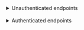 <details><summary>Unauthenticated endpoints</summary>
<br>
<details>
<summary>Create User with automatical USER-role</summary>

```
POST localhost:9090/user/create
```

Body<br>
```
{
    "username": "user",
    "password": "user"
}
```

#
</details>


<details><summary>Create User with ADMIN role</summary>

```
POST localhost:9090/user/create
```

Body<br>
```
{
    "username": "user",
    "password": "user",
    "roles": "ADMIN"
}
```
</details>

#
</details>

<br>

<details><summary>Authenticated endpoints</summary>
<br>
<details>
<summary>Product</summary>
<details>
<summary>Get All Products</summary>

```
GET localhost:9090/product/all
```

#
</details>

<details>
<summary>Find Product By ID</summary>

```
GET localhost:9090/product/1
```

#
</details>

<details>
<summary>Find Product By Productname</summary>

```
GET localhost:9090/product/find/carrot
```

</details>

#
</details>

<br>

<details>
<summary>Shopping Cart</summary>

<br>

<details>
<summary>Add Product To Shopping Cart</summary>

info

#
</details>

<details>
<summary>Remove Product From Shopping Cart</summary>

info

#
</details>

<details>
<summary>Clear Users Shopping Cart</summary>

info

#
</details>

<details>
<summary>Checkout</summary>

info
</details>

#
</details>

#
</details>
